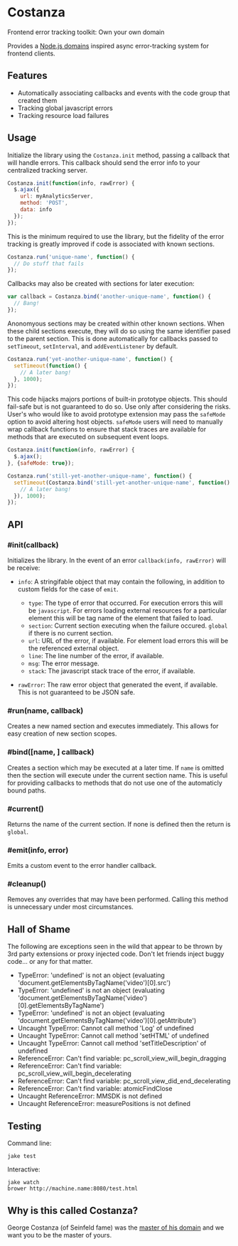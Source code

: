 # Costanza

Frontend error tracking toolkit: Own your own domain

Provides a [Node.js domains][node_domains] inspired async error-tracking system for frontend clients.

## Features

- Automatically associating callbacks and events with the code group that created them
- Tracking global javascript errors
- Tracking resource load failures

## Usage

Initialize the library using the `Costanza.init` method, passing a callback that will handle errors. This callback should send the error info to your centralized tracking server.

```javascript
Costanza.init(function(info, rawError) {
  $.ajax({
    url: myAnalyticsServer,
    method: 'POST',
    data: info
  });
});
```

This is the minimum required to use the library, but the fidelity of the error tracking is greatly improved if code is associated with known sections.

```javascript
Costanza.run('unique-name', function() {
  // Do stuff that fails
});
```

Callbacks may also be created with sections for later execution:

```javascript
var callback = Costanza.bind('another-unique-name', function() {
  // Bang!
});
```

Anonomyous sections may be created within other known sections. When these child sections execute, they will do so using the same identifier pased to the parent section. This is done automatically for callbacks passed to `setTimeout`, `setInterval`, and `addEventListener` by default.

```javascript
Costanza.run('yet-another-unique-name', function() {
  setTimeout(function() {
    // A later bang!
  }, 1000);
});
```

This code hijacks majors portions of built-in prototype objects. This should fail-safe but is not guaranteed to do so. Use only after considering the risks. User's who would like to avoid prototype extension may pass the `safeMode` option to avoid altering host objects. `safeMode` users will need to manually wrap callback functions to ensure that stack traces are available for methods that are executed on subsequent event loops.


```javascript
Costanza.init(function(info, rawError) {
  $.ajax();
}, {safeMode: true});

Costanza.run('still-yet-another-unique-name', function() {
  setTimeout(Costanza.bind('still-yet-another-unique-name', function() {
    // A later bang!
  }), 1000);
});
```

## API

### #init(callback)

Initializes the library. In the event of an error `callback(info, rawError)` will be receive:

- `info`: A stringifable object that may contain the following, in addition to custom fields for the case of `emit`.
  - `type`: The type of error that occurred. For execution errors this will be `javascript`. For errors loading external resources for a particular element this will be tag name of the element that failed to load.
  - `section`: Current section executing when the failure occured. `global` if there is no current section.
  - `url`: URL of the error, if available. For element load errors this will be the referenced external object.
  - `line`: The line number of the error, if available.
  - `msg`: The error message.
  - `stack`: The javascript stack trace of the error, if available.

- `rawError`: The raw error object that generated the event, if available. This is not guaranteed to be JSON safe.

### #run(name, callback)

Creates a new named section and executes immediately. This allows for easy creation of new section scopes.

### #bind([name, ] callback)

Creates a section which may be executed at a later time. If `name` is omitted then the section will execute under the current section name. This is useful for providing callbacks to methods that do not use one of the automaticly bound paths.

### #current()

Returns the name of the current section. If none is defined then the return is `global`.

### #emit(info, error)

Emits a custom event to the error handler callback.

### #cleanup()

Removes any overrides that may have been performed. Calling this method is unnecessary under most circumstances.

## Hall of Shame

The following are exceptions seen in the wild that appear to be thrown by 3rd party extensions or proxy injected code. Don't let friends inject buggy code... or any for that matter.

- TypeError: 'undefined' is not an object (evaluating 'document.getElementsByTagName('video')[0].src')
- TypeError: 'undefined' is not an object (evaluating 'document.getElementsByTagName('video')[0].getElementsByTagName')
- TypeError: 'undefined' is not an object (evaluating 'document.getElementsByTagName('video')[0].getAttribute')
- Uncaught TypeError: Cannot call method 'Log' of undefined
- Uncaught TypeError: Cannot call method 'setHTML' of undefined
- Uncaught TypeError: Cannot call method 'setTitleDescription' of undefined
- ReferenceError: Can't find variable: pc_scroll_view_will_begin_dragging
- ReferenceError: Can't find variable: pc_scroll_view_will_begin_decelerating
- ReferenceError: Can't find variable: pc_scroll_view_did_end_decelerating
- ReferenceError: Can't find variable: atomicFindClose
- Uncaught ReferenceError: MMSDK is not defined
- Uncaught ReferenceError: measurePositions is not defined

## Testing

Command line:

    jake test

Interactive:

    jake watch
    brower http://machine.name:8080/test.html

## Why is this called Costanza?

George Costanza (of Seinfeld fame) was the [master of his domain](http://en.wikipedia.org/wiki/The_Contest) and we want you to be the master of yours.

[node_domains]: http://nodejs.org/api/domain.html
